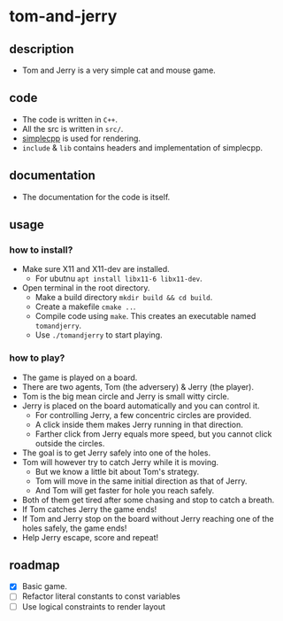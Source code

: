 # tom-and-jerry

## description
- Tom and Jerry is a very simple cat and mouse game.

## code
- The code is written in `C++`.
- All the src is written in `src/`.
- [simplecpp](https://www.cse.iitb.ac.in/~ranade/simplecpp/) is used for rendering.
- `include` & `lib` contains headers and implementation of simplecpp.

## documentation
- The documentation for the code is itself.

## usage

### how to install?
- Make sure X11 and X11-dev are installed.
    - For ubutnu `apt install libx11-6 libx11-dev`.
- Open terminal in the root directory.
    - Make a build directory `mkdir build && cd build`.
    - Create a makefile `cmake ..`.
    - Compile code using `make`. This creates an executable named `tomandjerry`.
    - Use `./tomandjerry` to start playing.

### how to play?
- The game is played on a board.
- There are two agents, Tom (the adversery) & Jerry (the player).
- Tom is the big mean circle and Jerry is small witty circle.
- Jerry is placed on the board automatically and you can control it.
    - For controlling Jerry, a few concentric circles are provided.
    - A click inside them makes Jerry running in that direction.
    - Farther click from Jerry equals more speed, but you cannot click outside the circles.
- The goal is to get Jerry safely into one of the holes.
- Tom will however try to catch Jerry while it is moving.
    - But we know a little bit about Tom's strategy.
    - Tom will move in the same initial direction as that of Jerry.
    - And Tom will get faster for hole you reach safely.
- Both of them get tired after some chasing and stop to catch a breath.
- If Tom catches Jerry the game ends!
- If Tom and Jerry stop on the board without Jerry reaching one of the holes safely, the game ends!
- Help Jerry escape, score and repeat!

## roadmap
- [x] Basic game.
- [ ] Refactor literal constants to const variables
- [ ] Use logical constraints to render layout
